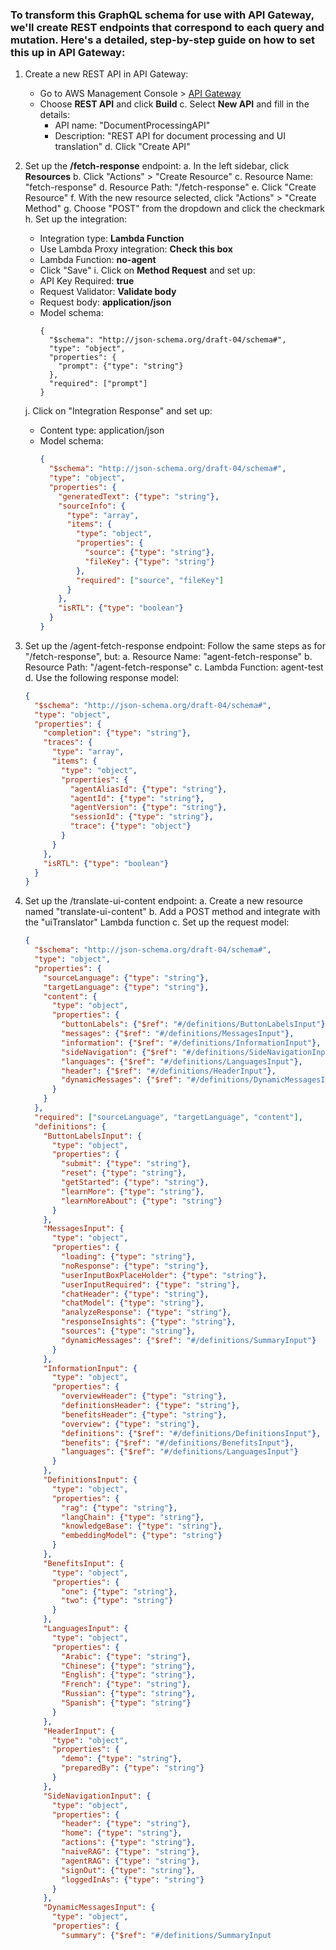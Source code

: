 ### To transform this GraphQL schema for use with API Gateway, we'll create REST endpoints that correspond to each query and mutation. Here's a detailed, step-by-step guide on how to set this up in API Gateway:

1. Create a new REST API in API Gateway:
   - Go to AWS Management Console > [API Gateway](https://console.aws.amazon.com/apigateway?p=pm&c=sm&z=1)
   - Choose **REST API** and click **Build**
   c. Select **New API** and fill in the details:
      - API name: "DocumentProcessingAPI"
      - Description: "REST API for document processing and UI translation"
   d. Click "Create API"

2. Set up the **/fetch-response** endpoint:
   a. In the left sidebar, click **Resources**
   b. Click "Actions" > "Create Resource"
   c. Resource Name: "fetch-response"
   d. Resource Path: "/fetch-response"
   e. Click "Create Resource"
   f. With the new resource selected, click "Actions" > "Create Method"
   g. Choose "POST" from the dropdown and click the checkmark
   h. Set up the integration:
      - Integration type: **Lambda Function**
      - Use Lambda Proxy integration: **Check this box**
      - Lambda Function: **no-agent**
      - Click "Save"
   i. Click on **Method Request** and set up:
      - API Key Required: **true**
      - Request Validator: **Validate body**
      - Request body: **application/json**
      - Model schema:
        ```
        {
          "$schema": "http://json-schema.org/draft-04/schema#",
          "type": "object",
          "properties": {
            "prompt": {"type": "string"}
          },
          "required": ["prompt"]
        }
        ```
   j. Click on "Integration Response" and set up:
      - Content type: application/json
      - Model schema:
        ```json
        {
          "$schema": "http://json-schema.org/draft-04/schema#",
          "type": "object",
          "properties": {
            "generatedText": {"type": "string"},
            "sourceInfo": {
              "type": "array",
              "items": {
                "type": "object",
                "properties": {
                  "source": {"type": "string"},
                  "fileKey": {"type": "string"}
                },
                "required": ["source", "fileKey"]
              }
            },
            "isRTL": {"type": "boolean"}
          }
        }
        ```

3. Set up the /agent-fetch-response endpoint:
   Follow the same steps as for "/fetch-response", but:
   a. Resource Name: "agent-fetch-response"
   b. Resource Path: "/agent-fetch-response"
   c. Lambda Function: agent-test
   d. Use the following response model:
     ```json
     {
       "$schema": "http://json-schema.org/draft-04/schema#",
       "type": "object",
       "properties": {
         "completion": {"type": "string"},
         "traces": {
           "type": "array",
           "items": {
             "type": "object",
             "properties": {
               "agentAliasId": {"type": "string"},
               "agentId": {"type": "string"},
               "agentVersion": {"type": "string"},
               "sessionId": {"type": "string"},
               "trace": {"type": "object"}
             }
           }
         },
         "isRTL": {"type": "boolean"}
       }
     }
     ```

4. Set up the /translate-ui-content endpoint:
   a. Create a new resource named "translate-ui-content"
   b. Add a POST method and integrate with the "uiTranslator" Lambda function
   c. Set up the request model:
     ```json
     {
       "$schema": "http://json-schema.org/draft-04/schema#",
       "type": "object",
       "properties": {
         "sourceLanguage": {"type": "string"},
         "targetLanguage": {"type": "string"},
         "content": {
           "type": "object",
           "properties": {
             "buttonLabels": {"$ref": "#/definitions/ButtonLabelsInput"},
             "messages": {"$ref": "#/definitions/MessagesInput"},
             "information": {"$ref": "#/definitions/InformationInput"},
             "sideNavigation": {"$ref": "#/definitions/SideNavigationInput"},
             "languages": {"$ref": "#/definitions/LanguagesInput"},
             "header": {"$ref": "#/definitions/HeaderInput"},
             "dynamicMessages": {"$ref": "#/definitions/DynamicMessagesInput"}
           }
         }
       },
       "required": ["sourceLanguage", "targetLanguage", "content"],
       "definitions": {
         "ButtonLabelsInput": {
           "type": "object",
           "properties": {
             "submit": {"type": "string"},
             "reset": {"type": "string"},
             "getStarted": {"type": "string"},
             "learnMore": {"type": "string"},
             "learnMoreAbout": {"type": "string"}
           }
         },
         "MessagesInput": {
           "type": "object",
           "properties": {
             "loading": {"type": "string"},
             "noResponse": {"type": "string"},
             "userInputBoxPlaceHolder": {"type": "string"},
             "userInputRequired": {"type": "string"},
             "chatHeader": {"type": "string"},
             "chatModel": {"type": "string"},
             "analyzeResponse": {"type": "string"},
             "responseInsights": {"type": "string"},
             "sources": {"type": "string"},
             "dynamicMessages": {"$ref": "#/definitions/SummaryInput"}
           }
         },
         "InformationInput": {
           "type": "object",
           "properties": {
             "overviewHeader": {"type": "string"},
             "definitionsHeader": {"type": "string"},
             "benefitsHeader": {"type": "string"},
             "overview": {"type": "string"},
             "definitions": {"$ref": "#/definitions/DefinitionsInput"},
             "benefits": {"$ref": "#/definitions/BenefitsInput"},
             "languages": {"$ref": "#/definitions/LanguagesInput"}
           }
         },
         "DefinitionsInput": {
           "type": "object",
           "properties": {
             "rag": {"type": "string"},
             "langChain": {"type": "string"},
             "knowledgeBase": {"type": "string"},
             "embeddingModel": {"type": "string"}
           }
         },
         "BenefitsInput": {
           "type": "object",
           "properties": {
             "one": {"type": "string"},
             "two": {"type": "string"}
           }
         },
         "LanguagesInput": {
           "type": "object",
           "properties": {
             "Arabic": {"type": "string"},
             "Chinese": {"type": "string"},
             "English": {"type": "string"},
             "French": {"type": "string"},
             "Russian": {"type": "string"},
             "Spanish": {"type": "string"}
           }
         },
         "HeaderInput": {
           "type": "object",
           "properties": {
             "demo": {"type": "string"},
             "preparedBy": {"type": "string"}
           }
         },
         "SideNavigationInput": {
           "type": "object",
           "properties": {
             "header": {"type": "string"},
             "home": {"type": "string"},
             "actions": {"type": "string"},
             "naiveRAG": {"type": "string"},
             "agentRAG": {"type": "string"},
             "signOut": {"type": "string"},
             "loggedInAs": {"type": "string"}
           }
         },
         "DynamicMessagesInput": {
           "type": "object",
           "properties": {
             "summary": {"$ref": "#/definitions/SummaryInput
